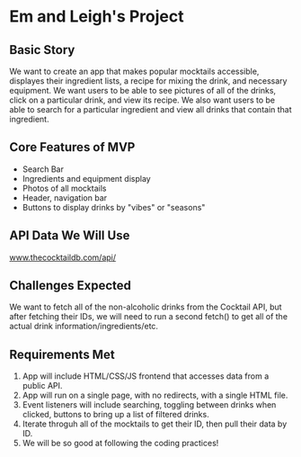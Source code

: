 # Em and Leigh's Project

## Basic Story
We want to create an app that makes popular mocktails accessible, displayes their ingredient lists, a recipe for mixing the drink, and necessary equipment. We want users to be able to see pictures of all of the drinks, click on a particular drink, and view its recipe. We also want users to be able to search for a particular ingredient and view all drinks that contain that ingredient.

## Core Features of MVP
 - Search Bar
 - Ingredients and equipment display
 - Photos of all mocktails
 - Header, navigation bar
 - Buttons to display drinks by "vibes" or "seasons"

## API Data We Will Use
www.thecocktaildb.com/api/

## Challenges Expected
We want to fetch all of the non-alcoholic drinks from the Cocktail API, but after fetching their IDs, we will need to run a second fetch() to get all of the actual drink information/ingredients/etc.

## Requirements Met
1. App will include HTML/CSS/JS frontend that accesses data from a public API.
2. App will run on a single page, with no redirects, with a single HTML file.
3. Event listeners will include searching, toggling between drinks when clicked, buttons to bring up a list of filtered drinks.
4. Iterate throguh all of the mocktails to get their ID, then pull their data by ID.
5. We will be so good at following the coding practices!
